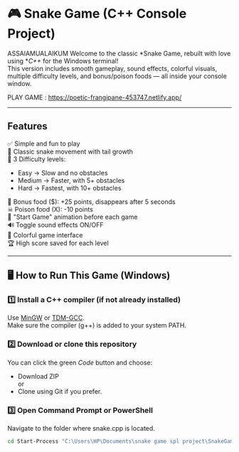 # 🎮 Snake Game (C++ Console Project)
ASSAlAMUALAIKUM 
Welcome to the classic *Snake Game, rebuilt with love using **C++* for the Windows terminal!  
This version includes smooth gameplay, sound effects, colorful visuals, multiple difficulty levels, and bonus/poison foods — all inside your console window.

PLAY GAME : https://poetic-frangipane-453747.netlify.app/

---

##  Features

✅ Simple and fun to play  
🐍 Classic snake movement with tail growth  
🎯 3 Difficulty levels:
- Easy → Slow and no obstacles  
- Medium → Faster, with 5+ obstacles  
- Hard → Fastest, with 10+ obstacles  

🎁 Bonus food ($): +25 points, disappears after 5 seconds  
☠ Poison food (X): -10 points  
🎉 "Start Game" animation before each game  
🔊 Toggle sound effects ON/OFF  
🎨 Colorful game interface  
🏆 High score saved for each level  

---

## 🖥 How to Run This Game (Windows)

### 1️⃣ Install a C++ compiler (if not already installed)

Use [MinGW](https://www.mingw-w64.org/downloads/) or [TDM-GCC](https://jmeubank.github.io/tdm-gcc/).  
Make sure the compiler (g++) is added to your system PATH.

### 2️⃣ Download or clone this repository

You can click the green *Code* button and choose:
- Download ZIP  
or  
- Clone using Git if you prefer.

### 3️⃣ Open Command Prompt or PowerShell

Navigate to the folder where snake.cpp is located.

```bash
cd Start-Process "C:\Users\HP\Documents\snake game spl project\SnakeGame\bin\Debug\SnakeGame.exe"
